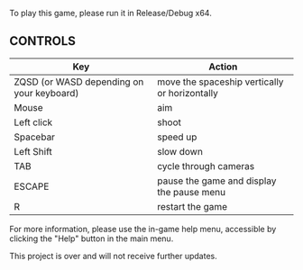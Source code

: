 To play this game, please run it in Release/Debug x64.

## CONTROLS

| Key | Action |
| --- | --- |
| ZQSD (or WASD depending on your keyboard) | move the spaceship vertically or horizontally |
| Mouse | aim |
| Left click | shoot |
| Spacebar | speed up |
| Left Shift | slow down |
| TAB | cycle through cameras |
| ESCAPE | pause the game and display the pause menu |
| R | restart the game |

For more information, please use the in-game help menu, accessible by clicking the "Help" button in the main menu.

This project is over and will not receive further updates.
